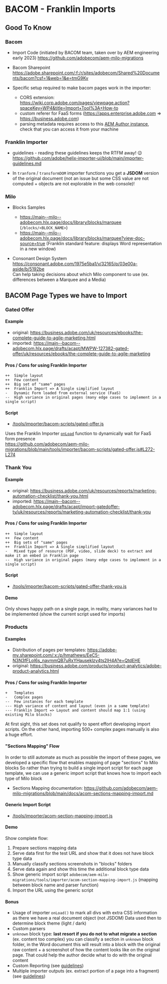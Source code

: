 
BACOM - Franklin Imports
===



## Good To Know

### Bacom

* Import Code (initiated by BACOM team, taken over by AEM engineering early 2023)
  https://github.com/adobecom/aem-milo-migrations

* Bacom Sharepoint
  https://adobe.sharepoint.com/:f:/r/sites/adobecom/Shared%20Documents/bacom?csf=1&web=1&e=tmG9Kv

* Specific setup required to make bacom pages work in the importer:
  * CORS extension: https://wiki.corp.adobe.com/pages/viewpage.action?spaceKey=WP4&title=Import+Tool%3A+How-to
  * custom referer for FaaS forms (https://apps.enterprise.adobe.com => https://business.adobe.com)
  * parsing metadata requires access to this [AEM Author instance](https://www-author.corp.adobe.com/sites.html/content), check that you can access it from your machine

### Franklin Importer

* guidelines - reading these guidelines keeps the RTFM away! 😉  
  https://github.com/adobe/helix-importer-ui/blob/main/importer-guidelines.md

* In `tranform` / `transformDOM` importer functions you get a **JSDOM** version of the original document 
  (not an issue but some CSS value are not computed + objects are not explorable in the web console)!

### Milo

* Blocks Samples
  * https://main--milo--adobecom.hlx.page/docs/library/blocks/marquee (`/blocks/<BLOCK_NAME>`)
  * https://main--milo--adobecom.hlx.page/docs/library/blocks/marquee?view-doc-source=true (Franklin standard feature: displays Word representation in a new window)

* Consonant Design System  
  https://consonant.adobe.com/1975e5ba1/v/32165/p/03e00a-aside/b/5192be  
  Can help taking decisions about which Milo component to use (ex. differences between a Marquee and a Media)


## BACOM Page Types we have to Import

### Gated Offer

#### Example

* original: https://business.adobe.com/uk/resources/ebooks/the-complete-guide-to-agile-marketing.html
* imported: https://main--bacom--adobecom.hlx.page/drafts/acapt/MWPW-127382-gated-offer/uk/resources/ebooks/the-complete-guide-to-agile-marketing

#### Pros / Cons for using Franklin Importer

    ++  Simple layout
    ++  Few content
    ++  Big set of "same" pages
    ++  Franklin Import => A Single simplified layout
    -   Dynamic Form loaded from external service (FaaS)
    --  High variance in original pages (many edge cases to implement in a single script)

#### Script

* [/tools/importer/bacom-scripts/gated-offer.js](https://github.com/adobecom/aem-milo-migrations/blob/main/tools/importer/bacom-scripts/gated-offer.js)

Uses the Franklin Importer [`onLoad`](https://github.com/adobe/helix-importer-ui/blob/main/importer-guidelines.md#onload) function to dynamically wait for FaaS form presence  
https://github.com/adobecom/aem-milo-migrations/blob/main/tools/importer/bacom-scripts/gated-offer.js#L272-L274



### Thank You

#### Example

* original: https://business.adobe.com/uk/resources/reports/marketing-automation-checklist/thank-you.html
* imported: https://main--bacom--adobecom.hlx.page/drafts/acapt/import-gatedoffer-ty/uk/resources/reports/marketing-automation-checklist/thank-you

#### Pros / Cons for using Franklin Importer

    ++  Simple layout
    ++  Few content
    ++  Big sets of "same" pages
    ++  Franklin Import => A Single simplified layout
    -   Mixed type of resource (PDF, video, slide deck) to extract and make it an embed in Franklin page
    --  High variance in original pages (many edge cases to implement in a single script)

#### Script

* [/tools/importer/bacom-scripts/gated-offer-thank-you.js](https://github.com/adobecom/aem-milo-migrations/blob/main/tools/importer/bacom-scripts/gated-offer.js)

#### Demo

Only shows happy path on a single page, in reality, many variances had to be implemented
(show the current script used for imports)



### Products

#### Examples

* Distribution of pages per templates: https://adobe-my.sharepoint.com/:x:/p/hmathews/EeC5-N3N3fFLoI6s_navmmQB7uRxYHauseklzy4ts2IH4A?e=QtdEHE
* original: https://business.adobe.com/products/product-analytics/adobe-product-analytics.html

#### Pros / Cons for using Franklin Importer

    +   Templates
    -   Complex pages
    --  Few instances for each template
    --- High variance of content and layout (even in a same template)
    --- Franklin Import => Layout and content should map 1:1 (using existing Milo blocks)

At first sight, this set does not qualify to spent effort developing import scripts.
On the other hand, importing 500+ complex pages manually is also a huge effort.

#### "Sections Mapping" Flow

In order to still automate as much as possible the import of these pages, we developed a specific flow that
enables mapping of page "sections" to Milo blocks
So rather than trying to build a single import script for each page template, we can use a generic import script that
knows how to import each type of Milo block

* Sections Mapping documentation: https://github.com/adobecom/aem-milo-migrations/blob/main/docs/acom-sections-mapping-import.md

#### Generic Import Script

* [/tools/importer/acom-section-mapping-import.js](https://github.com/adobecom/aem-milo-migrations/blob/main/tools/importer/acom-section-mapping-import.js)

#### Demo

Show complete flow:
1. Prepare sections mapping data
2. Serve data first for the test URL and show that it does not have block type data
3. Manually classify sections screenshots in "blocks" folders
4. Serve data again and show this time the additional block type data
5. Show generic import script `adobecom/aem-milo-migrations/tools/importer/acom-section-mapping-import.js` (mapping between block name and parser function)
6. Import the URL using the generic script

#### Bonus

* Usage of importer `onLoad()` to mark all divs with extra CSS information as there we have a real document object (not JSDOM)
  Data used then to determine block theme (light / dark)
* Custom parsers
* `unknown` block type: **last resort if you do not to what migrate a section** (ex. content too complex) you can classify a section in `unknown` block folder, in the Word document this will result into a block with the original raw content + a screenshot of how the content looks like on the original page. That could help the author decide what to do with the original content
* Custom Reporting (see [guidelines](https://github.com/adobe/helix-importer-ui/blob/main/importer-guidelines.md#reporting-back))
* Multiple importer outputs (ex. extract portion of a page into a fragment) (see [guidelines](https://github.com/adobe/helix-importer-ui/blob/main/importer-guidelines.md#one-input--multiple-outputs))
